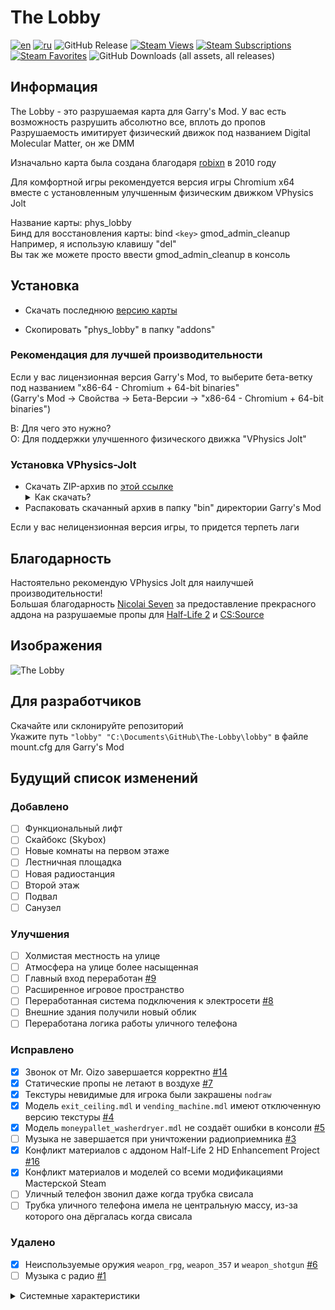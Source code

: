 # The Lobby

[![en](https://img.shields.io/badge/lang-English%20%F0%9F%87%AC%F0%9F%87%A7-white)](README.md)
[![ru](https://img.shields.io/badge/%D1%8F%D0%B7%D1%8B%D0%BA-%D0%A0%D1%83%D1%81%D1%81%D0%BA%D0%B8%D0%B9%20%F0%9F%87%B7%F0%9F%87%BA-white)](README-RU.md)
![GitHub Release](https://img.shields.io/github/v/release/boxden/The-Lobby)
[![Steam Views](https://img.shields.io/steam/views/2886996246)](https://steamcommunity.com/sharedfiles/filedetails/?id=2886996246)
[![Steam Subscriptions](https://img.shields.io/steam/subscriptions/2886996246)](https://steamcommunity.com/sharedfiles/filedetails/?id=2886996246)
[![Steam Favorites](https://img.shields.io/steam/favorites/2886996246)](https://steamcommunity.com/sharedfiles/filedetails/?id=2886996246)
![GitHub Downloads (all assets, all releases)](https://img.shields.io/github/downloads/boxden/The-Lobby/total)

## Информация

The Lobby - это разрушаемая карта для Garry's Mod. У вас есть возможность разрушить абсолютно все, вплоть до пропов  
Разрушаемость имитирует физический движок под названием Digital Molecular Matter, он же DMM

Изначально карта была создана благодаря [robixn](https://www.youtube.com/watch?v=N7MYttLnHpA) в 2010 году

Для комфортной игры рекомендуется версия игры Chromium x64 вместе с установленным улучшенным физическим движком VPhysics Jolt

Название карты: phys_lobby  
Бинд для восстановления карты: bind `<key>` gmod_admin_cleanup  
Например, я использую клавишу "del"  
Вы так же можете просто ввести gmod_admin_cleanup в консоль

## Установка

+ Скачать последнюю [версию карты](https://github.com/boxden/The-Lobby/releases/download/v1.0.1/the_lobby_2886996246.7z)

+ Скопировать "phys_lobby" в папку "addons"

### Рекомендация для лучшей производительности

Если у вас лицензионная версия Garry's Mod, то выберите бета-ветку под названием "x86-64 - Chromium + 64-bit binaries"  
(Garry's Mod -> Свойства -> Бета-Версии -> "x86-64 - Chromium + 64-bit binaries")

В: Для чего это нужно?  
О: Для поддержки улучшенного физического движка "VPhysics Jolt"

### Установка VPhysics-Jolt

+ Скачать ZIP-архив по [этой ссылке](https://git.froggi.es/joshua/vphysics_jolt_gmod_builds) <details> <summary> Как скачать? </summary> ![Как скачать?](https://github.com/boxden/The-Lobby/assets/30258996/c551dc6e-2358-4fce-9295-9c78f7e852e6) </details>
+ Распаковать скачанный архив в папку "bin" директории Garry's Mod

Если у вас нелицензионная версия игры, то придется терпеть лаги

## Благодарность

Настоятельно рекомендую VPhysics Jolt для наилучшей производительности!  
Большая благодарность [Nicolai Seven](https://steamcommunity.com/id/nicolai_seven) за предоставление прекрасного аддона на разрушаемые пропы для [Half-Life 2](https://steamcommunity.com/sharedfiles/filedetails/?id=767948098) и [CS:Source](https://steamcommunity.com/sharedfiles/filedetails/?id=2701419409)

## Изображения

![The Lobby](https://all-mods.ru/wp-content/uploads/2022/11/phys_lobby.gif)

## Для разработчиков

Скачайте или склонируйте репозиторий  
Укажите путь `"lobby" "C:\Documents\GitHub\The-Lobby\lobby"` в файле mount.cfg для Garry's Mod

## Будущий список изменений

### Добавлено

- [ ] Функциональный лифт
- [ ] Скайбокс (Skybox)
- [ ] Новые комнаты на первом этаже
- [ ] Лестничная площадка
- [ ] Новая радиостанция
- [ ] Второй этаж
- [ ] Подвал
- [ ] Санузел

### Улучшения

- [ ] Холмистая местность на улице
- [ ] Атмосфера на улице более насыщенная
- [ ] Главный вход переработан [#9](https://github.com/boxden/The-Lobby/issues/9)
- [ ] Расширенное игровое пространство
- [ ] Переработанная система подключения к электросети [#8](https://github.com/boxden/The-Lobby/issues/8)
- [ ] Внешние здания получили новый облик
- [ ] Переработана логика работы уличного телефона

### Исправлено

- [x] Звонок от Mr. Oizo завершается корректно [#14](https://github.com/boxden/The-Lobby/issues/14)
- [x] Статические пропы не летают в воздухе [#7](https://github.com/boxden/The-Lobby/issues/7)
- [x] Текстуры невидимые для игрока были закрашены `nodraw`
- [x] Модель `exit_ceiling.mdl` и `vending_machine.mdl` имеют отключенную версию текстуры [#4](https://github.com/boxden/The-Lobby/issues/4)
- [x] Модель `moneypallet_washerdryer.mdl` не создаёт ошибки в консоли [#5](https://github.com/boxden/The-Lobby/issues/5)
- [ ] Музыка не завершается при уничтожении радиоприемника [#3](https://github.com/boxden/The-Lobby/issues/3)
- [x] Конфликт материалов с аддоном Half-Life 2 HD Enhancement Project [#16](https://github.com/boxden/The-Lobby/issues/16)
- [x] Конфликт материалов и моделей со всеми модификациями Мастерской Steam
- [ ] Уличный телефон звонил даже когда трубка свисала
- [ ] Трубка уличного телефона имела не центральную массу, из-за которого она дёргалась когда свисала

### Удалено

- [x] Неиспользуемые оружия `weapon_rpg`, `weapon_357` и `weapon_shotgun` [#6](https://github.com/boxden/The-Lobby/issues/6)
- [ ] Музыка с радио [#1](https://github.com/boxden/The-Lobby/issues/1)

<details> <summary> Системные характеристики </summary> 29 Октября 2023г - Была приобретена GTX 1660 Super 6GB за 3200 лей </details>